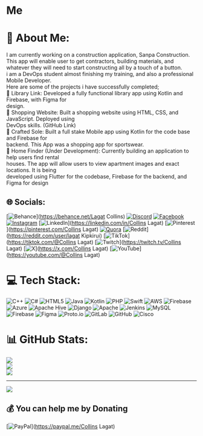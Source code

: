 # Me
# 💫 About Me:
I am currently working on a construction application, Sanpa Construction. This app will enable user to get contractors, building materials, and whatever they will need to start constructing all by a touch of a button.<br>i am a DevOps student almost finishing my training, and also a professional Mobile Developer.<br>Here are some of the projects i have successfully completed; <br> Library Link: Developed a fully functional library app using Kotlin and Firebase, with Figma for<br>design.<br> Shopping Website: Built a shopping website using HTML, CSS, and JavaScript. Deployed using<br>DevOps skills. (GitHub Link)<br> Crafted Sole: Built a full stake Mobile app using Kotlin for the code base and Firebase for<br>backend. This App was a shopping app for sportswear.<br> Home Finder (Under Development): Currently building an application to help users find rental<br>houses. The app will allow users to view apartment images and exact locations. It is being<br>developed using Flutter for the codebase, Firebase for the backend, and Figma for design<br>


## 🌐 Socials:
[![Behance](https://img.shields.io/badge/Behance-1769ff?logo=behance&logoColor=white)](https://behance.net/Lagat Collins) [![Discord](https://img.shields.io/badge/Discord-%237289DA.svg?logo=discord&logoColor=white)](https://discord.gg/Lagat) [![Facebook](https://img.shields.io/badge/Facebook-%231877F2.svg?logo=Facebook&logoColor=white)](https://facebook.com/CollinsKipkirui) [![Instagram](https://img.shields.io/badge/Instagram-%23E4405F.svg?logo=Instagram&logoColor=white)](https://instagram.com/Holy_icon_01) [![LinkedIn](https://img.shields.io/badge/LinkedIn-%230077B5.svg?logo=linkedin&logoColor=white)](https://linkedin.com/in/Collins Lagat) [![Pinterest](https://img.shields.io/badge/Pinterest-%23E60023.svg?logo=Pinterest&logoColor=white)](https://pinterest.com/Collins Lagat) [![Quora](https://img.shields.io/badge/Quora-%23B92B27.svg?logo=Quora&logoColor=white)](https://quora.com/profile/Collins) [![Reddit](https://img.shields.io/badge/Reddit-%23FF4500.svg?logo=Reddit&logoColor=white)](https://reddit.com/user/lagat Kipkirui) [![TikTok](https://img.shields.io/badge/TikTok-%23000000.svg?logo=TikTok&logoColor=white)](https://tiktok.com/@Collins Lagat) [![Twitch](https://img.shields.io/badge/Twitch-%239146FF.svg?logo=Twitch&logoColor=white)](https://twitch.tv/Collins Lagat) [![X](https://img.shields.io/badge/X-black.svg?logo=X&logoColor=white)](https://x.com/Collins Lagat) [![YouTube](https://img.shields.io/badge/YouTube-%23FF0000.svg?logo=YouTube&logoColor=white)](https://youtube.com/@Collins Lagat) 

# 💻 Tech Stack:
![C++](https://img.shields.io/badge/c++-%2300599C.svg?style=for-the-badge&logo=c%2B%2B&logoColor=white) ![C#](https://img.shields.io/badge/c%23-%23239120.svg?style=for-the-badge&logo=csharp&logoColor=white) ![HTML5](https://img.shields.io/badge/html5-%23E34F26.svg?style=for-the-badge&logo=html5&logoColor=white) ![Java](https://img.shields.io/badge/java-%23ED8B00.svg?style=for-the-badge&logo=openjdk&logoColor=white) ![Kotlin](https://img.shields.io/badge/kotlin-%237F52FF.svg?style=for-the-badge&logo=kotlin&logoColor=white) ![PHP](https://img.shields.io/badge/php-%23777BB4.svg?style=for-the-badge&logo=php&logoColor=white) ![Swift](https://img.shields.io/badge/swift-F54A2A?style=for-the-badge&logo=swift&logoColor=white) ![AWS](https://img.shields.io/badge/AWS-%23FF9900.svg?style=for-the-badge&logo=amazon-aws&logoColor=white) ![Firebase](https://img.shields.io/badge/firebase-%23039BE5.svg?style=for-the-badge&logo=firebase) ![Azure](https://img.shields.io/badge/azure-%230072C6.svg?style=for-the-badge&logo=microsoftazure&logoColor=white) ![Apache Hive](https://img.shields.io/badge/Apache%20Hive-FDEE21?style=for-the-badge&logo=apachehive&logoColor=black) ![Django](https://img.shields.io/badge/django-%23092E20.svg?style=for-the-badge&logo=django&logoColor=white) ![Apache](https://img.shields.io/badge/apache-%23D42029.svg?style=for-the-badge&logo=apache&logoColor=white) ![Jenkins](https://img.shields.io/badge/jenkins-%232C5263.svg?style=for-the-badge&logo=jenkins&logoColor=white) ![MySQL](https://img.shields.io/badge/mysql-4479A1.svg?style=for-the-badge&logo=mysql&logoColor=white) ![Firebase](https://img.shields.io/badge/firebase-a08021?style=for-the-badge&logo=firebase&logoColor=ffcd34) ![Figma](https://img.shields.io/badge/figma-%23F24E1E.svg?style=for-the-badge&logo=figma&logoColor=white) ![Proto.io](https://img.shields.io/badge/Proto.io-161637?style=for-the-badge&logo=proto.io&logoColor=00e5ff) ![GitLab](https://img.shields.io/badge/gitlab-%23181717.svg?style=for-the-badge&logo=gitlab&logoColor=white) ![GitHub](https://img.shields.io/badge/github-%23121011.svg?style=for-the-badge&logo=github&logoColor=white) ![Cisco](https://img.shields.io/badge/cisco-%23049fd9.svg?style=for-the-badge&logo=cisco&logoColor=black)
# 📊 GitHub Stats:
![](https://github-readme-stats.vercel.app/api?username=CollinsLagat1901&theme=dark&hide_border=false&include_all_commits=false&count_private=false)<br/>
![](https://github-readme-streak-stats.herokuapp.com/?user=CollinsLagat1901&theme=dark&hide_border=false)<br/>
![](https://github-readme-stats.vercel.app/api/top-langs/?username=CollinsLagat1901&theme=dark&hide_border=false&include_all_commits=false&count_private=false&layout=compact)

---
[![](https://visitcount.itsvg.in/api?id=CollinsLagat1901&icon=0&color=0)](https://visitcount.itsvg.in)

  ## 💰 You can help me by Donating
  [![PayPal](https://img.shields.io/badge/PayPal-00457C?style=for-the-badge&logo=paypal&logoColor=white)](https://paypal.me/Collins Lagat) 

  
<!-- Proudly created with GPRM ( https://gprm.itsvg.in ) -->

